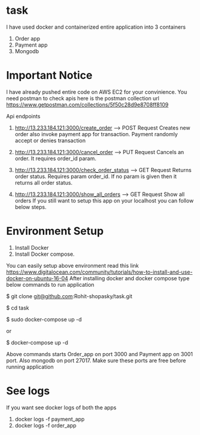 # task
I have used docker and containerized entire application into 3 containers
   1) Order app
   2) Payment app
   3) Mongodb
   
 # Important Notice
  I have already pushed entire code on AWS EC2 for your convinience.
  You need postman to check apis
  here is the postman collection url https://www.getpostman.com/collections/5f50c28d9e8708ff8109
  
  Api endpoints
  1) http://13.233.184.121:3000/create_order          --> POST Request
     Creates new order also invoke payment app for transaction. Payment randomly accept or denies transaction
     
  2) http://13.233.184.121:3000/cancel_order          --> PUT Request
     Cancels an order. It requires order_id param.
     
  3) http://13.233.184.121:3000/check_order_status   --> GET Request
     Returns order status. Requires param order_id. If no param is given then it returns all order status.
   
   4) http://13.233.184.121:3000/show_all_orders    --> GET Request
      Show all orders
If you still want to setup this app on your localhost you can follow below steps.

# Environment Setup
  1) Install Docker
  2) Install Docker compose.
 
  You can easily setup above environment read this link https://www.digitalocean.com/community/tutorials/how-to-install-and-use-docker-on-ubuntu-16-04
  After installing docker and docker compose type below commands to run application
  
   $ git clone git@github.com:Rohit-shopasky/task.git
  
  $ cd task
  
  $ sudo docker-compose up -d  
  
  or
  
  $ docker-compose up -d
  
  Above commands starts Order_app on port 3000 and Payment app on 3001 port. Also mongodb on port 27017. Make sure these ports are free before running application
  
  # See logs
  If you want see docker logs of both the apps
  1) docker logs -f payment_app
  2) docker logs -f order_app
  
  
 
      
  
